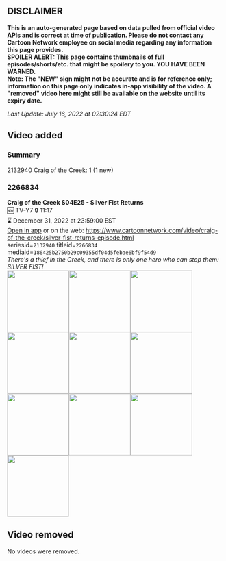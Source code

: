 ## DISCLAIMER
**This is an auto-generated page based on data pulled from official video APIs and is correct at time of publication. Please do not contact any Cartoon Network employee on social media regarding any information this page provides.**  
**SPOILER ALERT: This page contains thumbnails of full episodes/shorts/etc. that might be spoilery to you. YOU HAVE BEEN WARNED.**  
**Note: The "NEW" sign might not be accurate and is for reference only; information on this page only indicates in-app visibility of the video. A "removed" video here might still be available on the website until its expiry date.**  

_Last Update: July 16, 2022 at 02:30:24 EDT_
## Video added
### Summary
2132940 Craig of the Creek: 1 (1 new)  
### 2266834
**Craig of the Creek S04E25 - Silver Fist Returns**  
🆕 TV-Y7 🔒 11:17  
⌛ December 31, 2022 at 23:59:00 EST  
[Open in app](https://cnvideo.sercomkc.org/redirector.html?type=cnapp&seriesid=2132940&titleid=2266834&mediaid=186425b2750b29c09355df04d5febae6bf9f54d9) or on the web: https://www.cartoonnetwork.com/video/craig-of-the-creek/silver-fist-returns-episode.html  
seriesid=`2132940` titleid=`2266834` mediaid=`186425b2750b29c09355df04d5febae6bf9f54d9`  
_There's a thief in the Creek, and there is only one hero who can stop them: SILVER FIST!_  
<a href="https://s3.amazonaws.com/cartoonorchestrator/2266834_001_1280x720.jpg"><img src="https://s3.amazonaws.com/cartoonorchestrator/2266834_001_640x360.jpg" height="144px" /></a><a href="https://s3.amazonaws.com/cartoonorchestrator/2266834_002_1280x720.jpg"><img src="https://s3.amazonaws.com/cartoonorchestrator/2266834_002_640x360.jpg" height="144px" /></a><a href="https://s3.amazonaws.com/cartoonorchestrator/2266834_003_1280x720.jpg"><img src="https://s3.amazonaws.com/cartoonorchestrator/2266834_003_640x360.jpg" height="144px" /></a><a href="https://s3.amazonaws.com/cartoonorchestrator/2266834_004_1280x720.jpg"><img src="https://s3.amazonaws.com/cartoonorchestrator/2266834_004_640x360.jpg" height="144px" /></a><a href="https://s3.amazonaws.com/cartoonorchestrator/2266834_005_1280x720.jpg"><img src="https://s3.amazonaws.com/cartoonorchestrator/2266834_005_640x360.jpg" height="144px" /></a><a href="https://s3.amazonaws.com/cartoonorchestrator/2266834_006_1280x720.jpg"><img src="https://s3.amazonaws.com/cartoonorchestrator/2266834_006_640x360.jpg" height="144px" /></a><a href="https://s3.amazonaws.com/cartoonorchestrator/2266834_007_1280x720.jpg"><img src="https://s3.amazonaws.com/cartoonorchestrator/2266834_007_640x360.jpg" height="144px" /></a><a href="https://s3.amazonaws.com/cartoonorchestrator/2266834_008_1280x720.jpg"><img src="https://s3.amazonaws.com/cartoonorchestrator/2266834_008_640x360.jpg" height="144px" /></a><a href="https://s3.amazonaws.com/cartoonorchestrator/2266834_009_1280x720.jpg"><img src="https://s3.amazonaws.com/cartoonorchestrator/2266834_009_640x360.jpg" height="144px" /></a><a href="https://s3.amazonaws.com/cartoonorchestrator/2266834_010_1280x720.jpg"><img src="https://s3.amazonaws.com/cartoonorchestrator/2266834_010_640x360.jpg" height="144px" /></a>
## Video removed
No videos were removed.  
